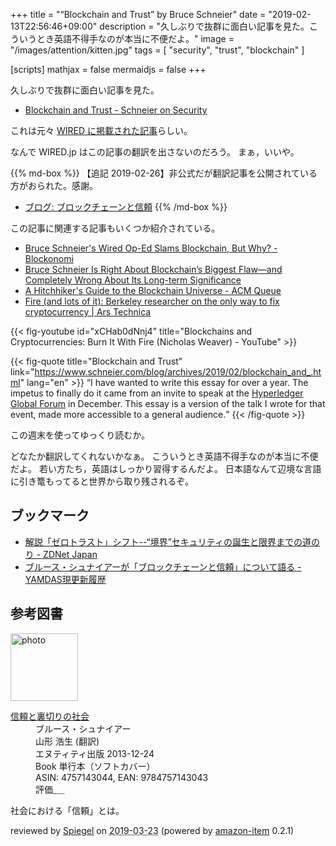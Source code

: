 +++
title = "“Blockchain and Trust” by Bruce Schneier"
date = "2019-02-13T22:56:46+09:00"
description = "久しぶりで抜群に面白い記事を見た。こういうとき英語不得手なのが本当に不便だよ。"
image = "/images/attention/kitten.jpg"
tags = [ "security", "trust", "blockchain" ]

[scripts]
  mathjax = false
  mermaidjs = false
+++

久しぶりで抜群に面白い記事を見た。

- [Blockchain and Trust - Schneier on Security](https://www.schneier.com/blog/archives/2019/02/blockchain_and_.html)

これは元々 [WIRED に掲載された記事](https://www.wired.com/story/theres-no-good-reason-to-trust-blockchain-technology/ "There's No Good Reason to Trust Blockchain Technology | WIRED")らしい。

なんで WIRED.jp はこの記事の翻訳を出さないのだろう。
まぁ，いいや。

{{% md-box %}}
【追記 2019-02-26】非公式だが翻訳記事を公開されている方がおられた。感謝。

- [ブログ: ブロックチェーンと信頼](https://okuranagaimo.blogspot.com/2019/02/blog-post_14.html)
{{% /md-box %}}

この記事に関連する記事もいくつか紹介されている。

- [Bruce Schneier's Wired Op-Ed Slams Blockchain, But Why? - Blockonomi](https://blockonomi.com/bruce-schneiers-slams-blockchain/)
- [Bruce Schneier Is Right About Blockchain’s Biggest Flaw—and Completely Wrong About Its Long-term Significance](https://breakermag.com/bruce-schneier-is-right-about-blockchains-biggest-flaw-and-completely-wrong-about-its-longterm-significance/)
- [A Hitchhiker's Guide to the Blockchain Universe - ACM Queue](https://queue.acm.org/detail.cfm?id=3305265)
- [Fire (and lots of it): Berkeley researcher on the only way to fix cryptocurrency | Ars Technica](https://arstechnica.com/information-technology/2019/02/researcher-counts-the-reasons-he-wants-cryptocurrency-burned-with-fire/)

{{< fig-youtube id="xCHab0dNnj4" title="Blockchains and Cryptocurrencies: Burn It With Fire (Nicholas Weaver) - YouTube" >}}

{{< fig-quote title="Blockchain and Trust" link="https://www.schneier.com/blog/archives/2019/02/blockchain_and_.html" lang="en" >}}
<q>I have wanted to write this essay for over a year. The impetus to finally do it came from an invite to speak at the <a href="https://hgf18.sched.com/speaker/bruce_schneier.1ypp0elm">Hyperledger Global Forum</a> in December. This essay is a version of the talk I wrote for that event, made more accessible to a general audience.</q>
{{< /fig-quote >}}


この週末を使ってゆっくり読むか。

どなたか翻訳してくれないかなぁ。
こういうとき英語不得手なのが本当に不便だよ。
若い方たち，英語はしっかり習得するんだよ。
日本語なんて辺境な言語に引き篭もってると世界から取り残されるぞ。

## ブックマーク

- [解説「ゼロトラスト」シフト--“境界”セキュリティの誕生と限界までの道のり - ZDNet Japan](https://japan.zdnet.com/article/35132483/)
- [ブルース・シュナイアーが「ブロックチェーンと信頼」について語る - YAMDAS現更新履歴](https://yamdas.hatenablog.com/entry/20190224/blockchainandtrust)

## 参考図書

<div class="hreview">
  <div class="photo"><a class="item url" href="https://www.amazon.co.jp/%E4%BF%A1%E9%A0%BC%E3%81%A8%E8%A3%8F%E5%88%87%E3%82%8A%E3%81%AE%E7%A4%BE%E4%BC%9A-%E3%83%96%E3%83%AB%E3%83%BC%E3%82%B9%E3%83%BB%E3%82%B7%E3%83%A5%E3%83%8A%E3%82%A4%E3%82%A2%E3%83%BC/dp/4757143044?SubscriptionId=AKIAJYVUJ3DMTLAECTHA&tag=baldandersinf-22&linkCode=xm2&camp=2025&creative=165953&creativeASIN=4757143044"><img src="https://images-fe.ssl-images-amazon.com/images/I/413qoSjODUL._SL160_.jpg" width="108" alt="photo"></a></div>
  <dl class="fn">
    <dt><a href="https://www.amazon.co.jp/%E4%BF%A1%E9%A0%BC%E3%81%A8%E8%A3%8F%E5%88%87%E3%82%8A%E3%81%AE%E7%A4%BE%E4%BC%9A-%E3%83%96%E3%83%AB%E3%83%BC%E3%82%B9%E3%83%BB%E3%82%B7%E3%83%A5%E3%83%8A%E3%82%A4%E3%82%A2%E3%83%BC/dp/4757143044?SubscriptionId=AKIAJYVUJ3DMTLAECTHA&tag=baldandersinf-22&linkCode=xm2&camp=2025&creative=165953&creativeASIN=4757143044">信頼と裏切りの社会</a></dt>
	<dd>ブルース・シュナイアー</dd>
	<dd>山形 浩生 (翻訳)</dd>
    <dd>エヌティティ出版 2013-12-24</dd>
    <dd>Book 単行本（ソフトカバー）</dd>
    <dd>ASIN: 4757143044, EAN: 9784757143043</dd>
    <dd>評価<abbr class="rating fa-sm" title="5">&nbsp;<i class="fas fa-star"></i>&nbsp;<i class="fas fa-star"></i>&nbsp;<i class="fas fa-star"></i>&nbsp;<i class="fas fa-star"></i>&nbsp;<i class="fas fa-star"></i></abbr></dd>
  </dl>
  <p class="description">社会における「信頼」とは。</p>
  <p class="powered-by" >reviewed by <a href='#maker' class='reviewer'>Spiegel</a> on <abbr class="dtreviewed" title="2019-03-23">2019-03-23</abbr> (powered by <a href="https://github.com/spiegel-im-spiegel/amazon-item" >amazon-item</a> 0.2.1)</p>
</div>
